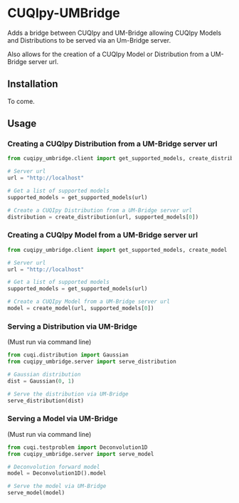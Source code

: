 # CUQIpy-UMBridge

Adds a bridge between CUQIpy and UM-Bridge allowing CUQIpy Models and Distributions to be served via an Um-Bridge server.

Also allows for the creation of a CUQIpy Model or Distribution from a UM-Bridge server url.

## Installation

To come.


## Usage

### Creating a CUQIpy Distribution from a UM-Bridge server url

```python
from cuqipy_umbridge.client import get_supported_models, create_distribution

# Server url
url = "http://localhost"

# Get a list of supported models
supported_models = get_supported_models(url)

# Create a CUQIpy Distribution from a UM-Bridge server url
distribution = create_distribution(url, supported_models[0])

```

### Creating a CUQIpy Model from a UM-Bridge server url

```python
from cuqipy_umbridge.client import get_supported_models, create_model

# Server url
url = "http://localhost"

# Get a list of supported models
supported_models = get_supported_models(url)

# Create a CUQIpy Model from a UM-Bridge server url
model = create_model(url, supported_models[0])

```

### Serving a Distribution via UM-Bridge
(Must run via command line)

```python
from cuqi.distribution import Gaussian
from cuqipy_umbridge.server import serve_distribution

# Gaussian distribution
dist = Gaussian(0, 1)

# Serve the distribution via UM-Bridge
serve_distribution(dist)

```

### Serving a Model via UM-Bridge
(Must run via command line)

```python
from cuqi.testproblem import Deconvolution1D
from cuqipy_umbridge.server import serve_model

# Deconvolution forward model
model = Deconvolution1D().model

# Serve the model via UM-Bridge
serve_model(model)

```

